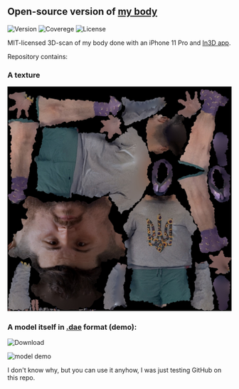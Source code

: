 ## Open-source version of [my body](https://www.facebook.com/Denis.Sergeevitch/)
![Version](https://img.shields.io/badge/Denis-v1.01-blue) ![Coverege](https://img.shields.io/badge/coverage-86%25-yellowgreen) ![License](https://img.shields.io/badge/license-MIT-green) 

MIT-licensed 3D-scan of my body done with an iPhone 11 Pro and [In3D app](https://apps.apple.com/us/app/in3d-3d-body-scanning/id1467153183).

Repository contains: 

### A texture

![my texture](https://github.com/DenisSergeevitch/My-3d-copy/blob/master/model.jpg?raw=true)

### A model itself in [.dae](https://github.com/DenisSergeevitch/My-3d-copy/blob/master/model.dae) format (demo):
![Download](https://img.shields.io/badge/downloads-857k-brightgreen)

![model demo](https://github.com/DenisSergeevitch/My-3d-copy/blob/master/demo.gif?raw=true)

I don't know why, but you can use it anyhow, I was just testing GitHub on this repo.